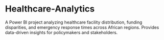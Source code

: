 # Healthcare-Analytics
A Power BI project analyzing healthcare facility distribution, funding disparities, and emergency response times across African regions. Provides data-driven insights for policymakers and stakeholders.
